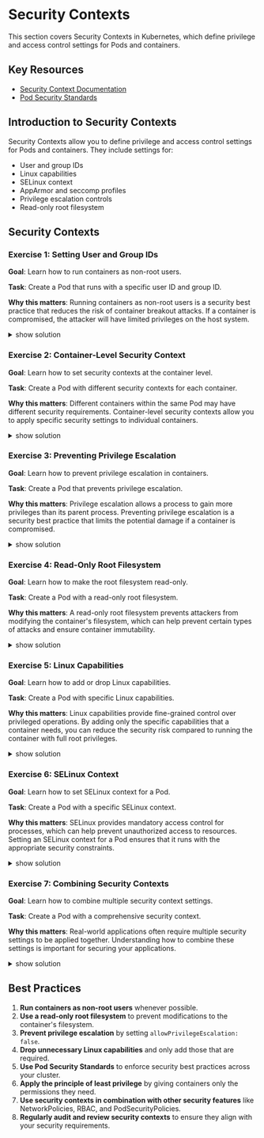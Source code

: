 # Security Contexts

This section covers Security Contexts in Kubernetes, which define privilege and access control settings for Pods and containers.

## Key Resources

- [Security Context Documentation](https://kubernetes.io/docs/tasks/configure-pod-container/security-context/)
- [Pod Security Standards](https://kubernetes.io/docs/concepts/security/pod-security-standards/)

## Introduction to Security Contexts

Security Contexts allow you to define privilege and access control settings for Pods and containers. They include settings for:

- User and group IDs
- Linux capabilities
- SELinux context
- AppArmor and seccomp profiles
- Privilege escalation controls
- Read-only root filesystem

## Security Contexts

### Exercise 1: Setting User and Group IDs

**Goal**: Learn how to run containers as non-root users.

**Task**: Create a Pod that runs with a specific user ID and group ID.

**Why this matters**: Running containers as non-root users is a security best practice that reduces the risk of container breakout attacks. If a container is compromised, the attacker will have limited privileges on the host system.

<details><summary>show solution</summary>
<p>

**Step 1: Create a Pod with a security context that specifies user and group IDs**

Create a file named `pod-user-context.yaml`:

```yaml
apiVersion: v1
kind: Pod
metadata:
  name: security-context-demo
spec:
  securityContext:
    runAsUser: 1000
    runAsGroup: 3000
    fsGroup: 2000
  containers:
  - name: sec-ctx-demo
    image: busybox
    command: ["sh", "-c", "sleep 3600"]
    volumeMounts:
    - name: data-volume
      mountPath: /data/demo
  volumes:
  - name: data-volume
    emptyDir: {}
```

Apply the configuration:

```bash
kubectl apply -f pod-user-context.yaml
```

**Step 2: Verify the user and group IDs**

```bash
kubectl exec security-context-demo -- id
```

You should see output similar to:

```
uid=1000 gid=3000 groups=2000,3000
```

**Step 3: Check the ownership of the mounted volume**

```bash
kubectl exec security-context-demo -- ls -la /data
```

You should see that the `/data/demo` directory is owned by user 1000 and group 2000.

**What this does**:

- `runAsUser: 1000`: Runs the container processes as user ID 1000
- `runAsGroup: 3000`: Runs the container processes with primary group ID 3000
- `fsGroup: 2000`: Any volumes mounted will be owned by group ID 2000

This ensures that the container runs with non-root privileges and that any files created in the volume have the correct ownership.

</p>
</details>

### Exercise 2: Container-Level Security Context

**Goal**: Learn how to set security contexts at the container level.

**Task**: Create a Pod with different security contexts for each container.

**Why this matters**: Different containers within the same Pod may have different security requirements. Container-level security contexts allow you to apply specific security settings to individual containers.

<details><summary>show solution</summary>
<p>

**Step 1: Create a Pod with different security contexts for each container**

Create a file named `pod-container-context.yaml`:

```yaml
apiVersion: v1
kind: Pod
metadata:
  name: multi-container-security
spec:
  containers:
  - name: first
    image: busybox
    command: ["sh", "-c", "sleep 3600"]
    securityContext:
      runAsUser: 1000
      capabilities:
        add: ["NET_ADMIN", "SYS_TIME"]
  - name: second
    image: busybox
    command: ["sh", "-c", "sleep 3600"]
    securityContext:
      runAsUser: 2000
      allowPrivilegeEscalation: false
```

Apply the configuration:

```bash
kubectl apply -f pod-container-context.yaml
```

**Step 2: Verify the user ID for the first container**

```bash
kubectl exec multi-container-security -c first -- id
```

You should see output showing user ID 1000.

**Step 3: Verify the user ID for the second container**

```bash
kubectl exec multi-container-security -c second -- id
```

You should see output showing user ID 2000.

**Step 4: Check capabilities for the first container**

```bash
kubectl exec multi-container-security -c first -- grep Cap /proc/1/status
```

You should see that the container has the `NET_ADMIN` and `SYS_TIME` capabilities.

**What this does**:

- First container:
  - Runs as user ID 1000
  - Has additional Linux capabilities `NET_ADMIN` and `SYS_TIME`
- Second container:
  - Runs as user ID 2000
  - Prevents privilege escalation

This demonstrates how to apply different security settings to containers within the same Pod.

</p>
</details>

### Exercise 3: Preventing Privilege Escalation

**Goal**: Learn how to prevent privilege escalation in containers.

**Task**: Create a Pod that prevents privilege escalation.

**Why this matters**: Privilege escalation allows a process to gain more privileges than its parent process. Preventing privilege escalation is a security best practice that limits the potential damage if a container is compromised.

<details><summary>show solution</summary>
<p>

**Step 1: Create a Pod that prevents privilege escalation**

Create a file named `pod-no-privilege-escalation.yaml`:

```yaml
apiVersion: v1
kind: Pod
metadata:
  name: no-privilege-escalation
spec:
  containers:
  - name: main
    image: busybox
    command: ["sh", "-c", "sleep 3600"]
    securityContext:
      allowPrivilegeEscalation: false
```

Apply the configuration:

```bash
kubectl apply -f pod-no-privilege-escalation.yaml
```

**Step 2: Verify that privilege escalation is prevented**

```bash
kubectl exec no-privilege-escalation -- grep NoNewPrivs /proc/1/status
```

You should see `NoNewPrivs: 1`, indicating that privilege escalation is prevented.

**What this does**:

- `allowPrivilegeEscalation: false`: Ensures that no child process of the container can gain more privileges than its parent

This is an important security setting that helps prevent certain types of container breakout attacks.

</p>
</details>

### Exercise 4: Read-Only Root Filesystem

**Goal**: Learn how to make the root filesystem read-only.

**Task**: Create a Pod with a read-only root filesystem.

**Why this matters**: A read-only root filesystem prevents attackers from modifying the container's filesystem, which can help prevent certain types of attacks and ensure container immutability.

<details><summary>show solution</summary>
<p>

**Step 1: Create a Pod with a read-only root filesystem**

Create a file named `pod-readonly-fs.yaml`:

```yaml
apiVersion: v1
kind: Pod
metadata:
  name: readonly-fs
spec:
  containers:
  - name: main
    image: nginx
    securityContext:
      readOnlyRootFilesystem: true
    volumeMounts:
    - name: tmp-volume
      mountPath: /tmp
    - name: var-run-volume
      mountPath: /var/run
    - name: var-cache-nginx
      mountPath: /var/cache/nginx
  volumes:
  - name: tmp-volume
    emptyDir: {}
  - name: var-run-volume
    emptyDir: {}
  - name: var-cache-nginx
    emptyDir: {}
```

Apply the configuration:

```bash
kubectl apply -f pod-readonly-fs.yaml
```

**Step 2: Verify that the root filesystem is read-only**

```bash
kubectl exec readonly-fs -- touch /test-file
```

This should fail with a "read-only file system" error.

**Step 3: Verify that the mounted volumes are writable**

```bash
kubectl exec readonly-fs -- touch /tmp/test-file
```

This should succeed because the `/tmp` directory is mounted as a writable volume.

**What this does**:

- `readOnlyRootFilesystem: true`: Makes the container's root filesystem read-only
- Mounts writable volumes for directories that need to be writable (`/tmp`, `/var/run`, `/var/cache/nginx`)

This ensures that the container's filesystem cannot be modified, which improves security and enforces immutability.

</p>
</details>

### Exercise 5: Linux Capabilities

**Goal**: Learn how to add or drop Linux capabilities.

**Task**: Create a Pod with specific Linux capabilities.

**Why this matters**: Linux capabilities provide fine-grained control over privileged operations. By adding only the specific capabilities that a container needs, you can reduce the security risk compared to running the container with full root privileges.

<details><summary>show solution</summary>
<p>

**Step 1: Create a Pod with specific Linux capabilities**

Create a file named `pod-capabilities.yaml`:

```yaml
apiVersion: v1
kind: Pod
metadata:
  name: capabilities-demo
spec:
  containers:
  - name: main
    image: busybox
    command: ["sh", "-c", "sleep 3600"]
    securityContext:
      capabilities:
        add: ["NET_ADMIN", "SYS_TIME"]
        drop: ["CHOWN", "MKNOD"]
```

Apply the configuration:

```bash
kubectl apply -f pod-capabilities.yaml
```

**Step 2: Verify the capabilities**

```bash
kubectl exec capabilities-demo -- grep Cap /proc/1/status
```

You should see that the container has the `NET_ADMIN` and `SYS_TIME` capabilities, but not `CHOWN` and `MKNOD`.

**Step 3: Test the NET_ADMIN capability**

```bash
kubectl exec capabilities-demo -- ip link set lo down
```

This should succeed because the container has the `NET_ADMIN` capability.

**Step 4: Test the dropped CHOWN capability**

```bash
kubectl exec capabilities-demo -- chown 1000:1000 /etc/passwd
```

This should fail because the container does not have the `CHOWN` capability.

**What this does**:

- `capabilities.add`: Adds specific Linux capabilities to the container
- `capabilities.drop`: Removes specific Linux capabilities from the container

This allows you to fine-tune the privileges that a container has, following the principle of least privilege.

</p>
</details>

### Exercise 6: SELinux Context

**Goal**: Learn how to set SELinux context for a Pod.

**Task**: Create a Pod with a specific SELinux context.

**Why this matters**: SELinux provides mandatory access control for processes, which can help prevent unauthorized access to resources. Setting an SELinux context for a Pod ensures that it runs with the appropriate security constraints.

<details><summary>show solution</summary>
<p>

**Note**: This exercise requires a Kubernetes cluster with SELinux enabled.

**Step 1: Create a Pod with an SELinux context**

Create a file named `pod-selinux.yaml`:

```yaml
apiVersion: v1
kind: Pod
metadata:
  name: selinux-demo
spec:
  securityContext:
    seLinuxOptions:
      level: "s0:c123,c456"
  containers:
  - name: main
    image: busybox
    command: ["sh", "-c", "sleep 3600"]
```

Apply the configuration:

```bash
kubectl apply -f pod-selinux.yaml
```

**Step 2: Verify the SELinux context**

```bash
kubectl exec selinux-demo -- cat /proc/self/attr/current
```

If SELinux is enabled, you should see the SELinux context.

**What this does**:

- `seLinuxOptions.level: "s0:c123,c456"`: Sets the SELinux level for the Pod

This ensures that the Pod runs with the specified SELinux context, which can help enforce security policies.

</p>
</details>

### Exercise 7: Combining Security Contexts

**Goal**: Learn how to combine multiple security context settings.

**Task**: Create a Pod with a comprehensive security context.

**Why this matters**: Real-world applications often require multiple security settings to be applied together. Understanding how to combine these settings is important for securing your applications.

<details><summary>show solution</summary>
<p>

**Step 1: Create a Pod with a comprehensive security context**

Create a file named `pod-comprehensive-security.yaml`:

```yaml
apiVersion: v1
kind: Pod
metadata:
  name: secure-pod
spec:
  securityContext:
    runAsUser: 1000
    runAsGroup: 3000
    fsGroup: 2000
  containers:
  - name: main
    image: nginx
    securityContext:
      allowPrivilegeEscalation: false
      readOnlyRootFilesystem: true
      capabilities:
        drop: ["ALL"]
        add: ["NET_BIND_SERVICE"]
    volumeMounts:
    - name: tmp-volume
      mountPath: /tmp
    - name: var-run-volume
      mountPath: /var/run
    - name: var-cache-nginx
      mountPath: /var/cache/nginx
  volumes:
  - name: tmp-volume
    emptyDir: {}
  - name: var-run-volume
    emptyDir: {}
  - name: var-cache-nginx
    emptyDir: {}
```

Apply the configuration:

```bash
kubectl apply -f pod-comprehensive-security.yaml
```

**Step 2: Verify the user and group IDs**

```bash
kubectl exec secure-pod -- id
```

**Step 3: Verify that privilege escalation is prevented**

```bash
kubectl exec secure-pod -- grep NoNewPrivs /proc/1/status
```

**Step 4: Verify that the root filesystem is read-only**

```bash
kubectl exec secure-pod -- touch /test-file
```

**Step 5: Verify the capabilities**

```bash
kubectl exec secure-pod -- grep Cap /proc/1/status
```

**What this does**:

- Pod-level security context:
  - Runs as user ID 1000
  - Runs with primary group ID 3000
  - Sets fsGroup to 2000
- Container-level security context:
  - Prevents privilege escalation
  - Makes the root filesystem read-only
  - Drops all capabilities except `NET_BIND_SERVICE`
- Mounts writable volumes for directories that need to be writable

This creates a Pod with strong security settings that follows security best practices.

</p>
</details>

## Best Practices

1. **Run containers as non-root users** whenever possible.
2. **Use a read-only root filesystem** to prevent modifications to the container's filesystem.
3. **Prevent privilege escalation** by setting `allowPrivilegeEscalation: false`.
4. **Drop unnecessary Linux capabilities** and only add those that are required.
5. **Use Pod Security Standards** to enforce security best practices across your cluster.
6. **Apply the principle of least privilege** by giving containers only the permissions they need.
7. **Use security contexts in combination with other security features** like NetworkPolicies, RBAC, and PodSecurityPolicies.
8. **Regularly audit and review security contexts** to ensure they align with your security requirements.
